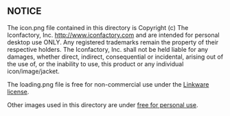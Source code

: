 ## NOTICE

The icon.png file contained in this directory is Copyright (c) The Iconfactory, Inc. <http://www.iconfactory.com> and are intended for personal desktop use ONLY.
Any registered trademarks remain the property of their respective holders. The Iconfactory, Inc. shall not be held liable for any damages, whether direct, indirect, 
consequential or incidental, arising out of the use of, or the inability to use, this product or any individual icon/image/jacket.

The loading.png file is free for non-commercial use under the [Linkware license](http://www.iconarchive.com/show/batman-icons-by-iconshock/Logo-icon.html).

Other images used in this directory are under [free for personal use](http://www.freeiconsweb.com/Free-Downloads.asp?id=1594).